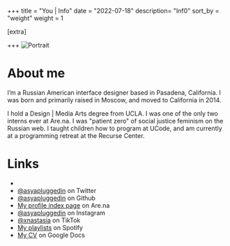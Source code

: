 +++
title = "You | Info"
date = "2022-07-18"
description= "Inf0"
sort_by = "weight"
weight = 1

[extra]

+++
![Portrait](ditherpfp.jpeg)
# About me
I’m a Russian American interface designer based in Pasadena, California. I was born and primarily raised in Moscow, and moved to California in 2014.

I hold a Design | Media Arts degree from UCLA. I was one of the only two interns ever at Are.na. I was "patient zero" of social justice feminism on the Russian web. I taught children how to program at UCode, and am currently at a programming retreat at the Recurse Center.
# Links
-
  <li><a href="https://twitter.com/asyapluggedin">@asyapluggedin</a> on Twitter</li>
        <li><a href="https://github.com/asyapluggedin">@asyapluggedin</a> on Github</li>
        <li><a href="https://www.are.na/anastasia-davydova-lewis/index">My profile index page</a> on Are.na</li>
        <li><a href="https://www.instagram.com/asyapluggedin/">@asyapluggedin</a> on Instagram</li>
        <li><a href="https://www.tiktok.com/@xnastasia/">@xnastasia</a> on TikTok</li>
        <li><a href="https://open.spotify.com/user/1117495726?si=TKcbbx10QnqTFTvgA1Teqg">My playlists</a> on Spotify</li>
        <li><a href="https://docs.google.com/document/d/1BvczAevODulwG7kgEpTFwbRjttJ3xvu83rBzBa7izsY/edit?usp=sharing">My CV</a> on Google Docs</li>
